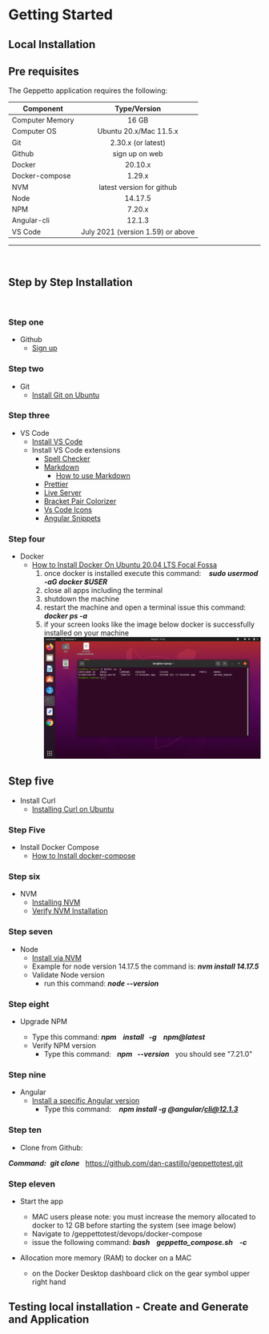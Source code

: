 # Getting Started

## Local Installation

## Pre requisites

The Geppetto application requires the following:

| Component        | Type/Version                      |
| -------------    | :-----------:                     |
| Computer Memory  | 16 GB                             |
| Computer OS      | Ubuntu 20.x/Mac 11.5.x            |
| Git              | 2.30.x (or latest)                |
| Github           | sign up on web                    |
| Docker           | 20.10.x                           |
| Docker-compose   | 1.29.x                            |
| NVM              | latest version for github         |
| Node             | 14.17.5                           |
| NPM              | 7.20.x                            |
| Angular-cli      | 12.1.3                            |
| VS Code          | July 2021 (version 1.59) or above |

---
&nbsp;
&nbsp;

## Step by Step Installation

&nbsp;
&nbsp;


### Step one

- Github 
  - [Sign up](https://github.com/)


### Step two

- Git
  - [Install Git on Ubuntu](https://linuxconfig.org/how-to-install-git-on-ubuntu-20-04-lts-focal-fossa-linux)

### Step three

- VS Code
  - [Install VS Code](https://linuxize.com/post/how-to-install-visual-studio-code-on-ubuntu-20-04/)
  - Install VS Code extensions
    - [Spell Checker](https://marketplace.visualstudio.com/items?itemName=streetsidesoftware.code-spell-checker)
    - [Markdown](https://marketplace.visualstudio.com/items?itemName=DavidAnson.vscode-markdownlint)
      - [How to use Markdown](https://thisdavej.com/build-an-amazing-markdown-editor-using-visual-studio-code-and-pandoc/)
    - [Prettier](https://marketplace.visualstudio.com/items?itemName=esbenp.prettier-vscode)
    - [Live Server](https://marketplace.visualstudio.com/items?itemName=ritwickdey.LiveServer)
    - [Bracket Pair Colorizer](https://marketplace.visualstudio.com/items?itemName=CoenraadS.bracket-pair-colorizer)
    - [Vs Code Icons](https://marketplace.visualstudio.com/items?itemName=vscode-icons-team.vscode-icons)
    - [Angular Snippets](https://marketplace.visualstudio.com/items?itemName=johnpapa.Angular2)

### Step four

- Docker
  - [How to Install Docker On Ubuntu 20.04 LTS Focal Fossa](https://www.youtube.com/watch?v=aMKUuaga85A)
    1. once docker is installed execute this command: $~~$ ***sudo usermod -aG docker $USER***
    2. close all apps including the terminal
    3. shutdown the machine
    4. restart the machine and open a terminal issue this command: $~~~$ ***docker ps -a***
    5. if your screen looks like the image below docker is successfully installed on your machine 
    ![alt text](./images/test-docker-success.png "docker success")

## Step five

- Install Curl
  - [Installing Curl on Ubuntu](https://www.cyberciti.biz/faq/how-to-install-curl-command-on-a-ubuntu-linux/)

### Step Five

- Install Docker Compose
  - [How to Install docker-compose](
https://www.digitalocean.com/community/tutorials/how-to-install-and-use-docker-compose-on-ubuntu-20-04https://www.digitalocean.com/community/tutorials/how-to-install-and-use-docker-compose-on-ubuntu-20-04)

### Step six

- NVM
  - [Installing NVM](https://github.com/nvm-sh/nvm#install--update-script)
  - [Verify NVM Installation](https://github.com/nvm-sh/nvm#verify-installation)

### Step seven

- Node
  - [Install via NVM](https://github.com/nvm-sh/nvm#usage)
  - Example for node version 14.17.5 the command is: ***nvm install 14.17.5***
  - Validate Node version
    - run this command: ***node --version***

### Step eight

- Upgrade NPM

  - Type this command: ***npm $~~$ install $~~$-g $~~$ npm@latest***
  - Verify NPM version
    - Type this command:$~~$ ***npm $~~$--version*** $~~$you should see "7.21.0"
  
### Step nine

- Angular
  - [Install a specific Angular version](https://www.npmjs.com/package/@angular/cli)
    - Type this command: $~~$ ***npm install -g @angular/cli@12.1.3***

### Step ten

- Clone from Github:
&nbsp;

***Command:***$~$ ***git clone*** $~$ https://github.com/dan-castillo/geppettotest.git

### Step eleven

- Start the app
  - MAC users please note: you must increase the memory allocated to docker to 12 GB before starting the system (see image below)
  - Navigate to /geppettotest/devops/docker-compose
  - issue the following command: ***bash $~~$ geppetto_compose.sh $~~$ -c***

- Allocation more memory (RAM) to docker on a MAC
  - on the Docker Desktop dashboard click on the gear symbol upper right hand
  



## Testing local installation - Create and Generate and Application